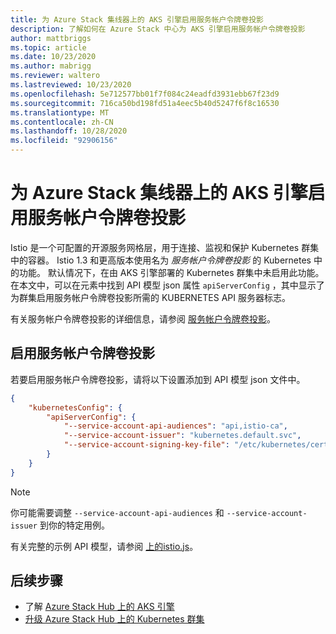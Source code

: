 ```yaml
---
title: 为 Azure Stack 集线器上的 AKS 引擎启用服务帐户令牌卷投影
description: 了解如何在 Azure Stack 中心为 AKS 引擎启用服务帐户令牌卷投影
author: mattbriggs
ms.topic: article
ms.date: 10/23/2020
ms.author: mabrigg
ms.reviewer: waltero
ms.lastreviewed: 10/23/2020
ms.openlocfilehash: 5e712577bb01f7f084c24eadfd3931ebb67f23d9
ms.sourcegitcommit: 716ca50bd198fd51a4eec5b40d5247f6f8c16530
ms.translationtype: MT
ms.contentlocale: zh-CN
ms.lasthandoff: 10/28/2020
ms.locfileid: "92906156"
---
```

# <a name="enabling-service-account-token-volume-projection-for-the-aks-engine-on-azure-stack-hub"></a>为 Azure Stack 集线器上的 AKS 引擎启用服务帐户令牌卷投影

Istio 是一个可配置的开源服务网格层，用于连接、监视和保护 Kubernetes 群集中的容器。 Istio 1.3 和更高版本使用名为 *服务帐户令牌卷投影* 的 Kubernetes 中的功能。 默认情况下，在由 AKS 引擎部署的 Kubernetes 群集中未启用此功能。 在本文中，可以在元素中找到 API 模型 json 属性 `apiServerConfig` ，其中显示了为群集启用服务帐户令牌卷投影所需的 KUBERNETES API 服务器标志。

有关服务帐户令牌卷投影的详细信息，请参阅 [服务帐户令牌卷投影](https://kubernetes.io/docs/tasks/configure-pod-container/configure-service-account/#service-account-token-volume-projection)。

## <a name="enable-service-account-token-volume-projection"></a>启用服务帐户令牌卷投影

若要启用服务帐户令牌卷投影，请将以下设置添加到 API 模型 json 文件中。 

```json
{
    "kubernetesConfig": {
        "apiServerConfig": {
            "--service-account-api-audiences": "api,istio-ca",
            "--service-account-issuer": "kubernetes.default.svc",
            "--service-account-signing-key-file": "/etc/kubernetes/certs/apiserver.key"
        }
    }
}
```

> [!Note]  
> 你可能需要调整 `--service-account-api-audiences` 和 `--service-account-issuer` 到你的特定用例。

有关完整的示例 API 模型，请参阅 [ 上的istio.js](https://github.com/Azure/aks-engine/blob/master/examples/service-mesh/istio.json)。

## <a name="next-steps"></a>后续步骤

- 了解 [Azure Stack Hub 上的 AKS 引擎](azure-stack-kubernetes-aks-engine-overview.md)
- [升级 Azure Stack Hub 上的 Kubernetes 群集](azure-stack-kubernetes-aks-engine-upgrade.md)
